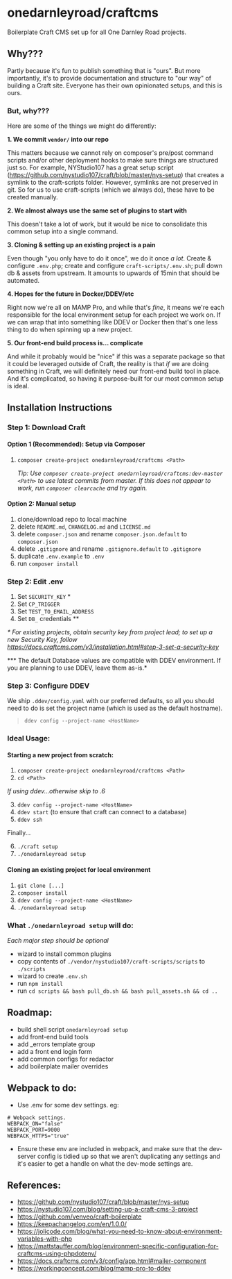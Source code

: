 # onedarnleyroad/craftcms

Boilerplate Craft CMS set up for all One Darnley Road projects.

## Why???

Partly because it's fun to publish something that is "ours". But more importantly, it's to provide documentation and structure to "our way" of building a Craft site. Everyone has their own opinionated setups, and this is ours.

### But, why???

Here are some of the things we might do differently:

**1. We commit `vendor/` into our repo**

This matters because we cannot rely on composer's pre/post command scripts and/or other deployment hooks to make sure things are structured just so. For example, NYStudio107 has a great setup script (https://github.com/nystudio107/craft/blob/master/nys-setup) that creates a symlink to the craft-scripts folder. However, symlinks are not preserved in git. So for us to use craft-scripts (which we always do), these have to be created manually.

**2. We almost always use the same set of plugins to start with**

This doesn't take a lot of work, but it would be nice to consolidate this common setup into a single command.

**3. Cloning & setting up an existing project is a pain**

Even though "you only have to do it once", we do it once _a lot_. Create & configure `.env.php`; create and configure `craft-scripts/.env.sh`; pull down db & assets from upstream. It amounts to upwards of 15min that should be automated.

**4. Hopes for the future in Docker/DDEV/etc**

Right now we're all on MAMP Pro, and while that's _fine_, it means we're each responsible for the local environment setup for each project we work on. If we can wrap that into something like DDEV or Docker then that's one less thing to do when spinning up a new project.

**5. Our front-end build process is... complicate**

And while it probably would be "nice" if this was a separate package so that it could be leveraged outside of Craft, the reality is that _if_ we are doing something in Craft, we will definitely need our front-end build tool in place. And it's complicated, so having it purpose-built for our most common setup is ideal.

## Installation Instructions

### Step 1: Download Craft

#### Option 1 (Recommended): Setup via Composer

1. `composer create-project onedarnleyroad/craftcms <Path>`  

   _Tip: Use `composer create-project onedarnleyroad/craftcms:dev-master <Path>` to use latest commits from master. If this does not appear to work, run `composer clearcache` and try again._

#### Option 2: Manual setup

1. clone/download repo to local machine
2. delete `README.md`, `CHANGELOG.md` and `LICENSE.md`
3. delete `composer.json` and rename `composer.json.default` to `composer.json`
4. delete `.gitignore` and rename `.gitignore.default` to `.gitignore`
5. duplicate `.env.example` to `.env`
6. run `composer install`

### Step 2: Edit .env

1. Set `SECURITY_KEY` *
2. Set `CP_TRIGGER`
3. Set `TEST_TO_EMAIL_ADDRESS`
4. Set `DB_` credentials **

*\* For existing projects, obtain security key from project lead; to set up a new Security Key, follow https://docs.craftcms.com/v3/installation.html#step-3-set-a-security-key*

\*** The default Database values are compatible with DDEV environment. If you are planning to use DDEV, leave them as-is.*

### Step 3: Configure DDEV

We ship  `.ddev/config.yaml` with our preferred defaults, so all you should need to do is set the project name (which is used as the default hostname).

> `ddev config --project-name <HostName>`

### Ideal Usage:

#### Starting a new project from scratch:

1. `composer create-project onedarnleyroad/craftcms <Path>`
2. `cd <Path>`

_If using ddev...otherwise skip to .6_

3. `ddev config --project-name <HostName>`
4. `ddev start` (to ensure that craft can connect to a database)
5. `ddev ssh`

Finally...

6. `./craft setup`
7. `./onedarnleyroad setup`

#### Cloning an existing project for local environment

1. `git clone [...]`
2. `composer install`
3. `ddev config --project-name <HostName>`
2. `./onedarnleyroad setup`



### What `./onedarnleyroad setup` will do:

_Each major step should be optional_

- wizard to install common plugins
- copy contents of `./vendor/nystudio107/craft-scripts/scripts` to `./scripts`
- wizard to create `.env.sh`
- run `npm install`
- run `cd scripts && bash pull_db.sh && bash pull_assets.sh && cd ..`

## Roadmap:

- build shell script `onedarnleyroad setup`
- add front-end build tools
- add _errors template group
- add a front end login form
- add common configs for redactor
- add boilerplate mailer overrides

## Webpack to do:

- Use .env for some dev settings. eg:

```
# Webpack settings. 
WEBPACK_ON="false"
WEBPACK_PORT=9000
WEBPACK_HTTPS="true"
```

- Ensure these env are included in webpack, and make sure that the dev-server config is tidied up so that we aren't duplicating any settings and it's easier to get a handle on what the dev-mode settings are. 

## References:

- https://github.com/nystudio107/craft/blob/master/nys-setup
- https://nystudio107.com/blog/setting-up-a-craft-cms-3-project
- https://github.com/venveo/craft-boilerplate
- https://keepachangelog.com/en/1.0.0/
- https://jolicode.com/blog/what-you-need-to-know-about-environment-variables-with-php
- https://mattstauffer.com/blog/environment-specific-configuration-for-craftcms-using-phpdotenv/
- https://docs.craftcms.com/v3/config/app.html#mailer-component
- https://workingconcept.com/blog/mamp-pro-to-ddev

### 
